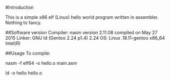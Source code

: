 #Introduction

This is a simple x86 elf (Linux) hello world program written in assembler. Nothing to fancy. 

##Software version
Compiler: nasm version 2.11.08 compiled on May 27 2015
Linker: GNU ld (Gentoo 2.24 p1.4) 2.24
OS: Linux .18.11-gentoo x86_64 Intel(R)

##Usage
To compile:

nasm -f elf64 -o hello.o main.asm

ld -o hello hello.o
